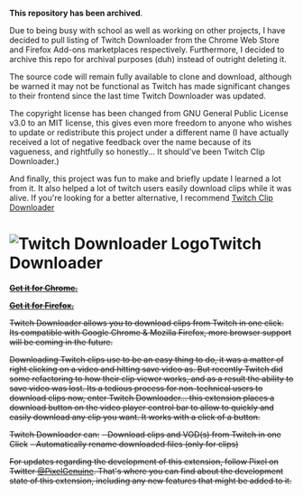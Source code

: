 **This repository has been archived**.

Due to being busy with school as well as working on other projects, I have decided to pull listing of Twitch Downloader from the Chrome Web Store and Firefox Add-ons marketplaces respectively. Furthermore, I decided to archive this repo for archival purposes (duh) instead of outright deleting it. 

The source code will remain fully available to clone and download, although be warned it may not be functional as Twitch has made significant changes to their frontend since the last time Twitch Downloader was updated.

The copyright license has been changed from GNU General Public License v3.0 to an MIT license, this gives even more freedom to anyone who wishes to update or redistribute this project under a different name (I have actually received a lot of negative feedback over the name because of its vagueness, and rightfully so honestly... It should've been Twitch Clip Downloader.) 

And finally, this project was fun to make and briefly update I learned a lot from it. It also helped a lot of twitch users easily download clips while it was alive. If you're looking for a better alternative, I recommend [Twitch Clip Downloader](https://chrome.google.com/webstore/detail/twitch-clip-downloader/klkjnhemebjdikndlpknonjedeefkedk)

# ![Twitch Downloader Logo](https://i.imgur.com/iN0W0g4.png)Twitch Downloader

**[~~Get it for Chrome.~~](https://chrome.google.com/webstore/detail/twitch-downloader/dndmfppjlindedlblkjggikgdpidfjpo)**

**[~~Get it for Firefox.~~](https://addons.mozilla.org/en-US/firefox/addon/twitch-downloader/)**

~~Twitch Downloader allows you to download clips from Twitch in one click. Its compatible with Google Chrome & Mozilla Firefox, more browser support will be coming in the future.~~

~~Downloading Twitch clips use to be an easy thing to do, it was a matter of right clicking on a video and hitting save video as. But recently Twitch did some refactoring to how their clip viewer works, and as a result the ability to save video was lost. Its a tedious process for non-technical users to download clips now, enter Twitch Downloader... this extension places a download button on the video player control bar to allow to quickly and easily download any clip you want. It works with a click of a button.~~

~~Twitch Downloader can:~~
~~- Download clips and VOD(s) from Twitch in one Click~~
~~- Automatically rename downloaded files (only for clips)~~

~~For updates regarding the development of this extension, follow Pixel on Twitter [@PixelGenuine](https://twitter.com/PixelGenuine). That's where you can find about the development state of this extension, including any new features that might be added to it.~~
